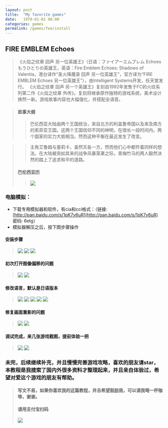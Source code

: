 ```yaml
---
layout: post
title:  "My favorite games"
date:   1970-01-01 08:00
categories: games
permalink: /games/fee/install
---
```


## FIRE EMBLEM Echoes
> 《火焰之纹章 回声 另一位英雄王》（日语：ファイアーエムブレム Echoes もうひとりの英雄王，英语：Fire Emblem Echoes: Shadows of Valentia，港台译作“圣火降魔录 回声 另一位英雄王”，官方译为“FIRE EMBLEM Echoes 另一位英雄王”），由Intelligent Systems开发，任天堂发行。
> 《火焰之纹章 回声 另一个英雄王》复刻自1992年发售于FC的火纹系列第二作《火焰之纹章 外传》。复刻将继承原作独特的游戏系统，美术设计焕然一新。游戏故事内容也大幅强化，并搭配全语音。

> #### 故事大纲
>> 巴伦西亚大陆由两个王国统治，来自北方的利盖鲁帝国以及来及南方的索菲亚王国。这两个王国信仰不同的神明，在很长一段时间内，两个国家的实力大抵相当。然而这种平衡在最近发生了改变。

>> 主角艾鲁姆与塞莉卡，虽然天各一方，然而他们心中都怀着同样的想法。在大陆被突如其来的战争风暴笼罩之际，青梅竹马的两人毅然决然的踏上了追求和平的道路。
> #### 巴伦西亚历
>> ![](http://os15c15vv.bkt.clouddn.com/QQ%E5%9B%BE%E7%89%8720170625130224.png)

### 电脑模拟：
- 下载专用模拟器和软件，有cia和cci格式：（链接: [http://pan.baidu.com/s/1pK7y6uR](http://pan.baidu.com/s/1pK7y6uR) 密码: 6etg）
- 模拟器解压之后，按下图步骤操作
#### 安装步骤
> ![](http://os15c15vv.bkt.clouddn.com/QQ%E5%9B%BE%E7%89%8720170624101449.png)
> ![](http://os15c15vv.bkt.clouddn.com/QQ%E5%9B%BE%E7%89%8720170624103020.png)
> ![](http://os15c15vv.bkt.clouddn.com/QQ%E5%9B%BE%E7%89%8720170624103138.png)
#### 初次打开图像偏移的问题
> ![](http://os15c15vv.bkt.clouddn.com/QQ%E5%9B%BE%E7%89%8720170624105021.png)
> ![](http://os15c15vv.bkt.clouddn.com/QQ%E5%9B%BE%E7%89%8720170624105050.png)
#### 修改语言，默认是日语版本
> ![](http://os15c15vv.bkt.clouddn.com/QQ%E5%9B%BE%E7%89%8720170624105356.png)
> ![](http://os15c15vv.bkt.clouddn.com/QQ%E5%9B%BE%E7%89%8720170624105455.png)
> ![](http://os15c15vv.bkt.clouddn.com/QQ%E5%9B%BE%E7%89%8720170624105540.png)
> ![](http://os15c15vv.bkt.clouddn.com/QQ%E5%9B%BE%E7%89%8720170624105628.png)
> ![](http://os15c15vv.bkt.clouddn.com/QQ%E5%9B%BE%E7%89%8720170624105657.png)
#### 修复画面重影的问题
> ![](http://os15c15vv.bkt.clouddn.com/QQ%E5%9B%BE%E7%89%8720170624105938.png)
> ![](http://os15c15vv.bkt.clouddn.com/QQ%E5%9B%BE%E7%89%8720170624110032.png)
#### 调试完成，来几张游戏截图，提前体验一把
> ![](http://os15c15vv.bkt.clouddn.com/QQ%E5%9B%BE%E7%89%8720170624105256.png)
> ![](http://os15c15vv.bkt.clouddn.com/QQ%E5%9B%BE%E7%89%8720170624105826.png)

### 未完，后续继续补充，并且慢慢完善游戏攻略，喜欢的朋友请star，本教程是我搜索了国内外很多资料才整理起来，并且亲自体验过，希望对爱这个游戏的朋友有帮助。
> #### 写文不易，如果你喜欢我的这篇教程，并且希望鼓励我，可以请我喝一杯咖啡，谢谢。
> #### 请用支付宝扫码
> ![](http://os15c15vv.bkt.clouddn.com/QQ%E5%9B%BE%E7%89%8720170624112116.png)
